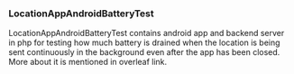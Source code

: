 ### LocationAppAndroidBatteryTest
LocationAppAndroidBatteryTest contains android app and backend server in php for testing how much battery is drained when the location is being sent continuously in the background even after the app has been closed. More about it is mentioned in overleaf link.
